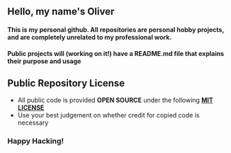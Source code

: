 ## Hello, my name's Oliver

#### This is my personal github. All repositories are personal hobby projects, and are completely unrelated to my professional work.

#### Public projects **will** (working on it!) have a README.md file that explains their purpose and usage

## Public Repository License
- All public code is provided **OPEN SOURCE** under the following [**MIT LICENSE**](https://github.com/broliver12/broliver12/blob/main/LICENSE.txt)
- Use your best judgement on whether credit for copied code is necessary

### Happy Hacking!

